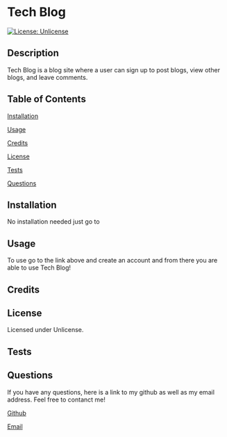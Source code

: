 # Tech Blog
[![License: Unlicense](https://img.shields.io/badge/license-Unlicense-blue.svg)](http://unlicense.org/)
## Description
Tech Blog is a blog site where a user can sign up to post blogs, view other blogs, and leave comments.
## Table of Contents
[Installation](#installation)

[Usage](#usage)

[Credits](#credits)

[License](#license)

[Tests](#tests)

[Questions](#questions)

## Installation
No installation needed just go to 
## Usage
To use go to the link above and create an account and from there you are able to use Tech Blog!
## Credits

## License
Licensed under Unlicense.
## Tests

## Questions
If you have any questions, here is a link to my github as well as my email address. Feel free to contanct me!

[Github](github.com/aagarc9 "My Github")

[Email](andrewagarcia8@gmail.com "My Email")